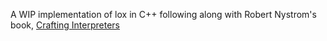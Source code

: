 A WIP implementation of lox in C++ following along with Robert Nystrom's book, [Crafting Interpreters](https://craftinginterpreters.com/)
